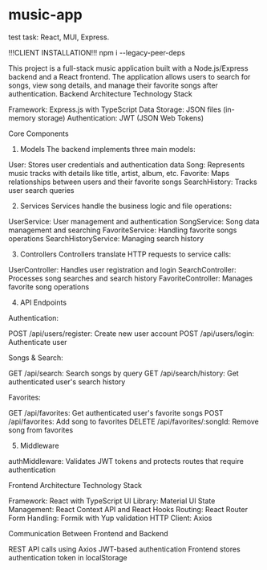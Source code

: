 # music-app
 test task: React, MUI, Express. 

!!!CLIENT INSTALLATION!!!
npm i --legacy-peer-deps

This project is a full-stack music application built with a Node.js/Express backend and a React frontend. The application allows users to search for songs, view song details, and manage their favorite songs after authentication.
Backend Architecture
Technology Stack

Framework: Express.js with TypeScript
Data Storage: JSON files (in-memory storage)
Authentication: JWT (JSON Web Tokens)

Core Components
1. Models
The backend implements three main models:

User: Stores user credentials and authentication data
Song: Represents music tracks with details like title, artist, album, etc.
Favorite: Maps relationships between users and their favorite songs
SearchHistory: Tracks user search queries

2. Services
Services handle the business logic and file operations:

UserService: User management and authentication
SongService: Song data management and searching
FavoriteService: Handling favorite songs operations
SearchHistoryService: Managing search history

3. Controllers
Controllers translate HTTP requests to service calls:

UserController: Handles user registration and login
SearchController: Processes song searches and search history
FavoriteController: Manages favorite song operations

4. API Endpoints

Authentication:

POST /api/users/register: Create new user account
POST /api/users/login: Authenticate user


Songs & Search:

GET /api/search: Search songs by query
GET /api/search/history: Get authenticated user's search history


Favorites:

GET /api/favorites: Get authenticated user's favorite songs
POST /api/favorites: Add song to favorites
DELETE /api/favorites/:songId: Remove song from favorites



5. Middleware

authMiddleware: Validates JWT tokens and protects routes that require authentication

Frontend Architecture
Technology Stack

Framework: React with TypeScript
UI Library: Material UI
State Management: React Context API and React Hooks
Routing: React Router
Form Handling: Formik with Yup validation
HTTP Client: Axios


Communication Between Frontend and Backend

REST API calls using Axios
JWT-based authentication
Frontend stores authentication token in localStorage